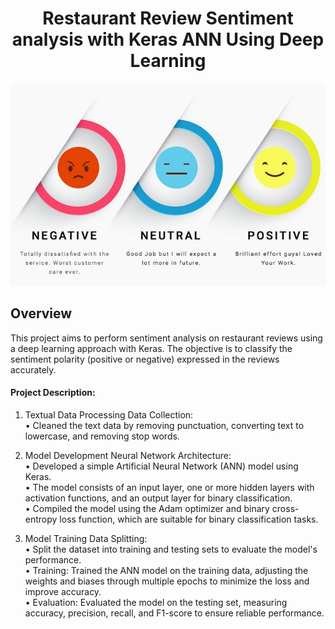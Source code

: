 <h1 align="center">Restaurant Review Sentiment analysis with Keras ANN Using Deep Learning</h1>
<p align="center">
<img src="Analysis.png">


## Overview
This project aims to perform sentiment analysis on restaurant reviews using a deep learning approach with Keras. The objective is to classify the sentiment polarity (positive or negative) expressed in the reviews accurately.
<br>


#### Project Description:<br>
1) Textual Data Processing Data Collection:<br>
   • Cleaned the text data by removing punctuation, converting text to lowercase, and removing stop words.<br>

   
2) Model Development Neural Network Architecture:<br>
   • Developed a simple Artificial Neural Network (ANN) model using Keras.<br>
   • The model consists of an input layer, one or more hidden layers with activation functions, and an output layer for binary classification.<br>
   • Compiled the model using the Adam optimizer and binary cross-entropy loss function, which are suitable for binary classification tasks.<br>

3) Model Training Data Splitting:<br>
   • Split the dataset into training and testing sets to evaluate the model's performance.<br>
   • Training: Trained the ANN model on the training data, adjusting the weights and biases through multiple epochs to minimize the loss and improve accuracy.<br>
   • Evaluation: Evaluated the model on the testing set, measuring accuracy, precision, recall, and F1-score to ensure reliable performance.<br>

